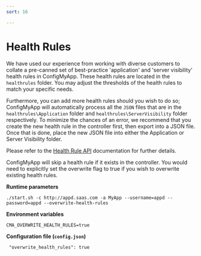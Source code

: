 ```yaml
---
sort: 16

---
```


# Health Rules

We have used our experience from working with diverse customers to collate a pre-canned set of best-practice 'application' and 'server visibility' health rules in ConfigMyApp. These health rules are located in the `healthrules` folder.  You may adjust the thresholds of the health rules to match your specific needs. 

Furthermore, you can add more health rules should you wish to do so; ConfigMyApp will automatically process all the `JSON` files that are in the `healthrules\Application` folder and `healthrules\ServerVisibility` folder respectively. To minimize the chances of an error, we recommend that you create the new health rule in the controller first, then export into a JSON file. Once that is done, place the new JSON file into either the Application or Server Visibility folder.

Please refer to the <a href="https://docs.appdynamics.com/display/PRO45/Health+Rule+API"> Health Rule API</a> documentation for further details. 

ConfigMyApp will skip a health rule if it exists in the controller. You would need to explicitly set the overwrite flag to true if you wish to overwrite existing health rules.

<b> Runtime parameters</b>

`./start.sh -c http://appd.saas.com -a MyApp --username=appd --password=appd --overwrite-health-rules`

<b>Environment variables</b>

`CMA_OVERWRITE_HEALTH_RULES=true`

<b>Configuration file (`config.json`)</b>

` "overwrite_health_rules": true`
